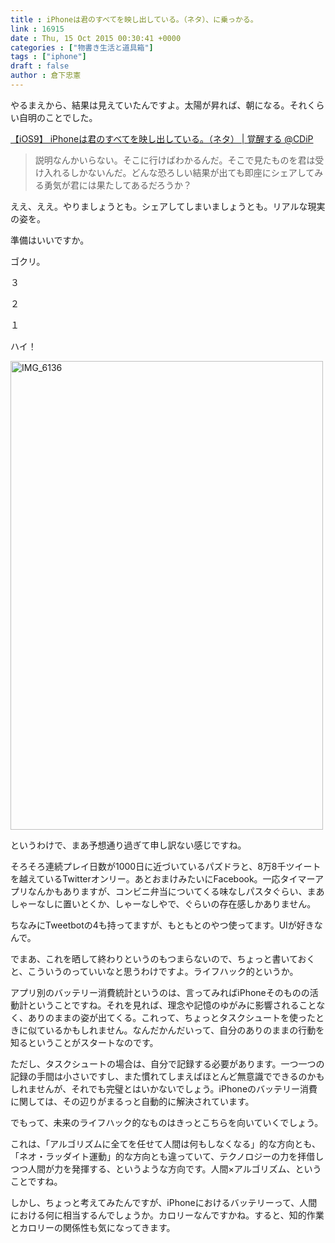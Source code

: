 ```yaml
---
title : iPhoneは君のすべてを映し出している。（ネタ）、に乗っかる。
link : 16915
date : Thu, 15 Oct 2015 00:30:41 +0000
categories : ["物書き生活と道具箱"]
tags : ["iphone"]
draft : false
author : 倉下忠憲
---
```


やるまえから、結果は見えていたんですよ。太陽が昇れば、朝になる。それくらい自明のことでした。

<a href="http://www.donpy.net/ios9/36141.html">【iOS9】 iPhoneは君のすべてを映し出している。（ネタ） | 覚醒する @CDiP</a>

<blockquote>説明なんかいらない。そこに行けばわかるんだ。そこで見たものを君は受け入れるしかないんだ。どんな恐ろしい結果が出ても即座にシェアしてみる勇気が君には果たしてあるだろうか？</blockquote>

ええ、ええ。やりましょうとも。シェアしてしまいましょうとも。リアルな現実の姿を。

準備はいいですか。

ゴクリ。

３

２

１

ハイ！

<a href="https://rashita.net/blog/?attachment_id=16916" rel="attachment wp-att-16916"><img src="https://rashita.net/blog/wp-content/uploads/2015/10/IMG_6136-500x750.png" alt="IMG_6136" width="500" height="750" class="alignnone size-medium wp-image-16916" /></a>

というわけで、まあ予想通り過ぎて申し訳ない感じですね。

そろそろ連続プレイ日数が1000日に近づいているパズドラと、8万8千ツイートを越えているTwitterオンリー。あとおまけみたいにFacebook。一応タイマーアプリなんかもありますが、コンビニ弁当についてくる味なしパスタぐらい、まあしゃーなしに置いとくか、しゃーなしやで、ぐらいの存在感しかありません。

ちなみにTweetbotの4も持ってますが、もともとのやつ使ってます。UIが好きなんで。

でまあ、これを晒して終わりというのもつまらないので、ちょっと書いておくと、こういうのっていいなと思うわけですよ。ライフハック的というか。

アプリ別のバッテリー消費統計というのは、言ってみればiPhoneそのものの活動計ということですね。それを見れば、理念や記憶のゆがみに影響されることなく、ありのままの姿が出てくる。これって、ちょっとタスクシュートを使ったときに似ているかもしれません。なんだかんだいって、自分のありのままの行動を知るということがスタートなのです。

ただし、タスクシュートの場合は、自分で記録する必要があります。一つ一つの記録の手間は小さいですし、また慣れてしまえばほとんど無意識でできるのかもしれませんが、それでも完璧とはいかないでしょう。iPhoneのバッテリー消費に関しては、その辺りがまるっと自動的に解決されています。

でもって、未来のライフハック的なものはきっとこちらを向いていくでしょう。

これは、「アルゴリズムに全てを任せて人間は何もしなくなる」的な方向とも、「ネオ・ラッダイト運動」的な方向とも違っていて、テクノロジーの力を拝借しつつ人間が力を発揮する、というような方向です。人間×アルゴリズム、ということですね。

しかし、ちょっと考えてみたんですが、iPhoneにおけるバッテリーって、人間における何に相当するんでしょうか。カロリーなんですかね。すると、知的作業とカロリーの関係性も気になってきます。